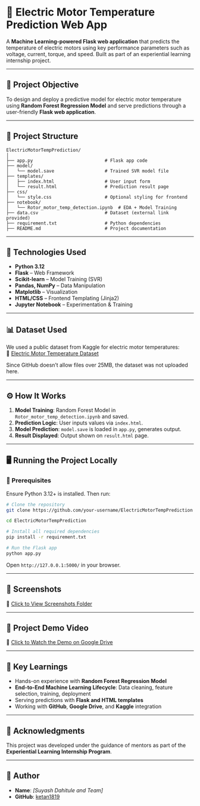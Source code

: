
# 🔧 Electric Motor Temperature Prediction Web App

A **Machine Learning-powered Flask web application** that predicts the temperature of electric motors using key performance parameters such as voltage, current, torque, and speed. Built as part of an experiential learning internship project.

---

## 🚀 Project Objective

To design and deploy a predictive model for electric motor temperature using **Random Forest Regression Model** and serve predictions through a user-friendly **Flask web application**.

---

## 📁 Project Structure

```
ElectricMotorTempPrediction/
│
├── app.py                           # Flask app code
├── model/
│   └── model.save                   # Trained SVR model file
├── templates/
│   ├── index.html                   # User input form
│   └── result.html                  # Prediction result page
├── css/
│   └── style.css                    # Optional styling for frontend
├── notebook/
│   └── Rotor_motor_temp_detection.ipynb  # EDA + Model Training
├── data.csv                         # Dataset (external link provided)
├── requirement.txt                  # Python dependencies
├── README.md                        # Project documentation
```

---

## 🧠 Technologies Used

- **Python 3.12**
- **Flask** – Web Framework
- **Scikit-learn** – Model Training (SVR)
- **Pandas, NumPy** – Data Manipulation
- **Matplotlib** – Visualization
- **HTML/CSS** – Frontend Templating (Jinja2)
- **Jupyter Notebook** – Experimentation & Training

---

## 📊 Dataset Used

We used a public dataset from Kaggle for electric motor temperatures:  
🔗 [Electric Motor Temperature Dataset](https://www.kaggle.com/wkirgsn/electric-motor-temperature)

Since GitHub doesn’t allow files over 25MB, the dataset was not uploaded here.

---

## ⚙️ How It Works

1. **Model Training**: Random Forest Model in `Rotor_motor_temp_detection.ipynb` and saved.
2. **Prediction Logic**: User inputs values via `index.html`.
3. **Model Prediction**: `model.save` is loaded in `app.py`, generates output.
4. **Result Displayed**: Output shown on `result.html` page.

---

## 🖥️ Running the Project Locally

### 🔧 Prerequisites

Ensure Python 3.12+ is installed. Then run:

```bash
# Clone the repository
git clone https://github.com/your-username/ElectricMotorTempPrediction

cd ElectricMotorTempPrediction

# Install all required dependencies
pip install -r requirement.txt

# Run the Flask app
python app.py
```

Open `http://127.0.0.1:5000/` in your browser.

---

## 📸 Screenshots

🔗 [Click to View Screenshots Folder](https://drive.google.com/drive/folders/1kXAT0e9yQobW273-G6vaZXgs1FnqEkQD?usp=sharing)

---

## 🎥 Project Demo Video

🔗 [Click to Watch the Demo on Google Drive](https://drive.google.com/drive/folders/1gk4LbHX-LQFN8aQPQXoP7ouJ1zy9Nslp?usp=sharing)

---

## 📌 Key Learnings

- Hands-on experience with **Random Forest Regression Model**
- **End-to-End Machine Learning Lifecycle**: Data cleaning, feature selection, training, deployment
- Serving predictions with **Flask and HTML templates**
- Working with **GitHub**, **Google Drive**, and **Kaggle** integration

---

## 🙌 Acknowledgments

This project was developed under the guidance of mentors as part of the **Experiential Learning Internship Program**.

---

## 👤 Author

- **Name**: *[Suyash Dahitule and Team]*  
- **GitHub**: [ketan1819](https://github.com/ketan1819)
